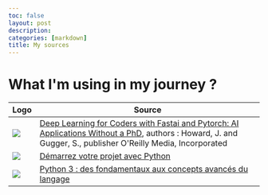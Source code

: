 ```yaml
---
toc: false
layout: post
description: 
categories: [markdown]
title: My sources
---
```

# What I'm using in my journey ?


Logo|Source
-|-
![]({{site.baseurl}}/images/logo.png) |[Deep Learning for Coders with Fastai and Pytorch: AI Applications Without a PhD](https://books.google.no/books?id=xd6LxgEACAAJ), authors : Howard, J. and Gugger, S., publisher O'Reilly Media, Incorporated
![]({{site.baseurl}}/images/openclassrooms.jpg)|[Démarrez votre projet avec Python](https://openclassrooms.com/fr/courses/4262331-demarrez-votre-projet-avec-python)
![]({{site.baseurl}}/images/funmooc.jpg)|[Python 3 : des fondamentaux aux concepts avancés du langage](https://www.fun-mooc.fr/fr/cours/python-3-des-fondamentaux-aux-concepts-avances-du-langage/)
